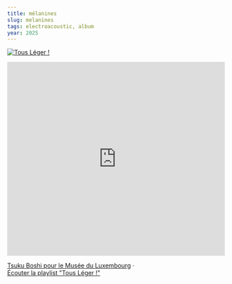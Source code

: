 ```yaml
---
title: mélanines
slug: melanines
tags: electroacoustic, album
year: 2025
---
```


[![Tous Léger !](https://w.soundcloud.com/icon/assets/images/brand/soundcloud/soundcloud_64x64.png)](https://soundcloud.com/user-406213194/sets/tous-leger)

<iframe width="100%" height="450" scrolling="no" frameborder="no" allow="autoplay" src="https://w.soundcloud.com/player/?url=https%3A//api.soundcloud.com/playlists/1975776088&color=%23b522db&auto_play=false&hide_related=false&show_comments=true&show_user=true&show_reposts=false&show_teaser=true"></iframe>

[Tsuku Boshi pour le Musée du Luxembourg](https://soundcloud.com/user-406213194) ·  
[Écouter la playlist "Tous Léger !"](https://soundcloud.com/user-406213194/sets/tous-leger)